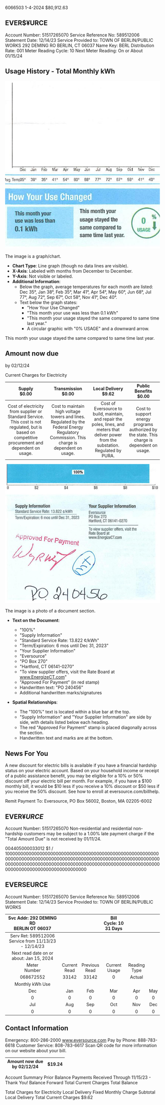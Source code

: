 6066503 1-4-2024 \$80,912.63

## EVER$¥URCE

Account Number: 51517265070
Service Reference No: 589512006
Statement Date: $12 / 14 / 23$
Service Provided to:
TOWN OF BERLIN/PUBLIC WORKS
292 DEMING RO
BERLIN, CT 06037
Name Key: BERL
Distribution Rate: 001
Meter Reading Cycle: 10
Next Meter Reading: On or About 01/15/24

## Usage History - Total Monthly kWh

![](images/img-0.jpeg)

The image is a graph/chart.

- **Chart Type**: Line graph (though no data lines are visible).
- **X-Axis**: Labeled with months from December to December.
- **Y-Axis**: Not visible or labeled.
- **Additional Information**:
  - Below the graph, average temperatures for each month are listed: Dec 35°, Jan 38°, Feb 35°, Mar 41°, Apr 54°, May 60°, Jun 68°, Jul 77°, Aug 72°, Sep 67°, Oct 58°, Nov 41°, Dec 40°.
  - Text below the graph states: 
    - "How Your Use Changed"
    - "This month your use was less than 0.1 kWh"
    - "This month your usage stayed the same compared to same time last year."
    - A circular graphic with "0% USAGE" and a downward arrow.

This month your usage stayed the same compared to same time last year.

## Amount now due

by $02 / 12 / 24$

Current Charges for Electricity

| Supply <br> $\$ 0.00$ | Transmission <br> $\$ 0.00$ | Local Delivery <br> $\$ 9.62$ | Public Benefits <br> $\$ 0.00$ |
| :--: | :--: | :--: | :--: |
| Cost of electricity from supplier or Standard Service. This cost is not regulated, but is based on competitive procurement and dependent on usage. | Cost to maintain high voltage towers and lines. Regulated by the Federal Energy Regulatory Commission. This charge is dependent on usage. | Cost of Eversource to build, maintain, and repair the poles, lines, and meters that deliver power from the substation. Regulated by PURA. | Cost to support energy programs authorized by the state. This charge is dependent on usage. |

![](images/img-1.jpeg)

The image is a photo of a document section.

- **Text on the Document**:
  - "100%"
  - "Supply Information"
  - "Standard Service Rate: 13.822 ¢/kWh"
  - "Term/Expiration: 6 mos until Dec 31, 2023"
  - "Your Supplier Information"
  - "Eversource"
  - "PO Box 270"
  - "Hartford, CT 06141-0270"
  - "To view supplier offers, visit the Rate Board at www.EnergizeCT.com"
  - "Approved For Payment" (in red stamp)
  - Handwritten text: "PO 240456"
  - Additional handwritten marks/signatures

- **Spatial Relationships**:
  - The "100%" text is located within a blue bar at the top.
  - "Supply Information" and "Your Supplier Information" are side by side, with details listed below each heading.
  - The red "Approved For Payment" stamp is placed diagonally across the section.
  - Handwritten text and marks are at the bottom.

## News For You

A new discount for electric bills is available if you have a financial hardship status on your electric account. Based on your household income or receipt of a public assistance benefit, you may be eligible for a $10 \%$ or $50 \%$ discount off your electric bill per month. For example, if you have a $\$ 100$ monthly bill, it would be $\$ 10$ less if you receive a $10 \%$ discount or $\$ 50$ less if you receive the $50 \%$ discount. See how to enroll at eversource.com/billhelp.

Remit Payment To: Eversource, PO Box 56002, Boston, MA 02205-6002

## EVER$¥ U R C E$

Account Number: 51517265070
Non-residential and residential non-hardship customers may be subject to a $1.00 \%$ late payment charge if the "Total Amount Due" is not received by $01 / 11 / 24$.

004405000033012
$1 / 100000000000000000000000000000000000000000000000000000000000000000000000000000000000000000000000000000000000000000000000000000000000000000000000000000000000000000000000000000000000000000000000000000000

## EVERSEURCE

Account Number: 51517265070
Service Reference No: 589512006
Statement Date: 12/14/23
Service Provided to:
TOWN OF BERLIN/PUBLIC WORKS

| Svc Addr: 292 DEMING RD <br> BERLIN OT 06037 |  |  | Bill Cycle: 10 <br> 31 Days |  |  |
| :--: | :--: | :--: | :--: | :--: | :--: |
| Serv Ret: 589512006 <br> Service from 11/13/23 - 12/14/23 |  |  |  |  |  |
| Next read date on or about: Jan 15, 2024 |  |  |  |  |  |
| Meter <br> Number | Current <br> Read | Previous <br> Read | Current <br> Usage | Reading <br> Type |  |
| 068672552 | 33142 | 33142 | 0 | Actual |  |
| Monthly kWh Use |  |  |  |  |  |
| Dec | Jan | Feb | Mar | Apr | May |
| 0 | 0 | 0 | 0 | 0 | 0 |
| Jul | Aug | Sep | Oct | Nov | Dec |
| 0 | 0 | 0 | 0 | 0 | 0 |

## Contact Information

Emergency: 800-286-2000
www.eversource.com
Pay by Phone: 888-783-6618
Customer Service: 808-783-6617
Scan QR code for more information on our website about your bill.

| Amount now due <br> by $02 / 12 / 24$ | \$19.24 |
| :--: | :--: |

Account Summary
Prior Balance
Payments Received Through 11/15/23 - Thank You!
Balance Forward
Total Current Charges
Total Balance

Total Charges for Electricity
Local Delivery
Fixed Monthly Charge
Subtotal Local Delivery
Total Current Charges
\$9.62

